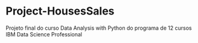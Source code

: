 # Project-HousesSales
Projeto final do curso Data Analysis with Python do programa de 12 cursos IBM Data Science Professional
